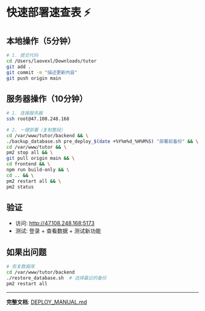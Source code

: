 # 快速部署速查表 ⚡

## 本地操作（5分钟）

```bash
# 1. 提交代码
cd /Users/laovexl/Downloads/tutor
git add .
git commit -m "描述更新内容"
git push origin main
```

## 服务器操作（10分钟）

```bash
# 1. 连接服务器
ssh root@47.108.248.168

# 2. 一键部署（复制整段）
cd /var/www/tutor/backend && \
./backup_database.sh pre_deploy_$(date +%Y%m%d_%H%M%S) "部署前备份" && \
cd /var/www/tutor && \
pm2 stop all && \
git pull origin main && \
cd frontend && \
npm run build-only && \
cd .. && \
pm2 restart all && \
pm2 status
```

## 验证

- 访问: http://47.108.248.168:5173
- 测试: 登录 + 查看数据 + 测试新功能

## 如果出问题

```bash
# 恢复数据库
cd /var/www/tutor/backend
./restore_database.sh  # 选择最近的备份
pm2 restart all
```

---

**完整文档**: [DEPLOY_MANUAL.md](DEPLOY_MANUAL.md)

